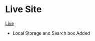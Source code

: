 # Live Site
 [Live](https://ema-john-localstorage.netlify.app/)
* Local Storage and Search box Added

